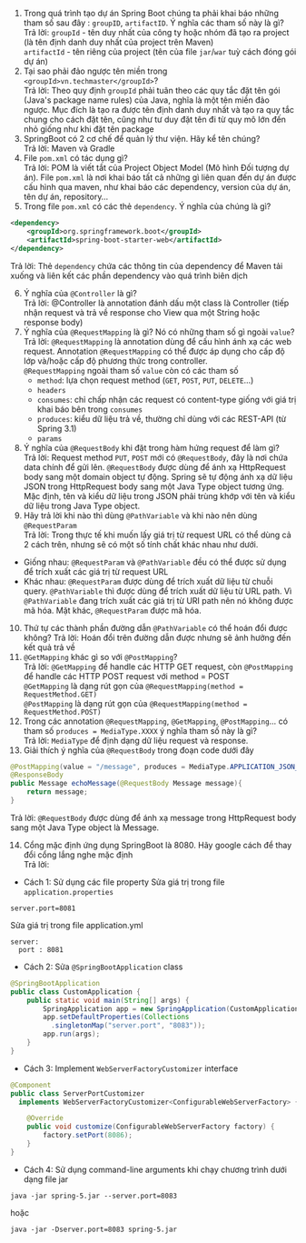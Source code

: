 1. Trong quá trình tạo dự án Spring Boot chúng ta phải khai báo những tham số sau đây : `groupID`, `artifactID`. Ý nghĩa các tham số này là gì?  
   Trả lời: `groupId` - tên duy nhất của công ty hoặc nhóm đã tạo ra project (là tên định danh duy nhất của project trên Maven)  
   `artifactId` - tên riêng của project (tên của file `jar`/`war` tuỳ cách đóng gói dự án)
2. Tại sao phải đảo ngược tên miền trong `<groupId>vn.techmaster</groupId>`?  
   Trả lời: Theo quy định `groupId` phải tuân theo các quy tắc đặt tên gói (Java's package name rules) của Java, nghĩa là một tên miền đảo ngược. Mục đích là tạo ra được tên định danh duy nhất và tạo ra quy tắc chung cho cách đặt tên, cũng như tư duy đặt tên đi từ quy mô lớn đến nhỏ giống như khi đặt tên package
3. SpringBoot có 2 cơ chế để quản lý thư viện. Hãy kể tên chúng?  
   Trả lời: Maven và Gradle
4. File `pom.xml` có tác dụng gì?  
   Trả lời: POM là viết tắt của Project Object Model (Mô hình Đối tượng dự án). File `pom.xml` là nơi khai báo tất cả những gì liên quan đến dự án được cấu hình qua maven, như khai báo các dependency, version của dự án, tên dự án, repository…
5. Trong file `pom.xml` có các thẻ `dependency`. Ý nghĩa của chúng là gì?

```xml
<dependency>
	<groupId>org.springframework.boot</groupId>
	<artifactId>spring-boot-starter-web</artifactId>
</dependency>
```

Trả lời: Thẻ `dependency` chứa các thông tin của dependency để Maven tải xuống và liên kết các phần dependency vào quá trình biên dịch

6. Ý nghĩa của `@Controller` là gì?  
   Trả lời: @Controller là annotation đánh dấu một class là Controller (tiếp nhận request và trả về response cho View qua một String hoặc response body)
7. Ý nghĩa của `@RequestMapping` là gì? Nó có những tham số gì ngoài `value`?  
    Trả lời: `@RequestMapping` là annotation dùng để cấu hình ánh xạ các web request. Annotation `@RequestMapping` có thể được áp dụng cho cấp độ lớp và/hoặc cấp độ phương thức trong controller.  
    `@RequestMapping` ngoài tham số `value` còn có các tham số
   - `method`: lựa chọn request method (`GET`, `POST`, `PUT`, `DELETE`...)
   - `headers`
   - `consumes`: chỉ chấp nhận các request có content-type giống với giá trị khai báo bên trong `consumes`
   - `produces`: kiểu dữ liệu trả về, thường chỉ dùng với các REST-API (từ Spring 3.1)
   - `params`
8. Ý nghĩa của `@RequestBody` khi đặt trong hàm hứng request để làm gì?  
   Trả lời: Request method `PUT`, `POST` mới có `@RequestBody`, đây là nơi chứa data chính để gửi lên. `@RequestBody` được dùng để ánh xạ HttpRequest body sang một domain object tự động. Spring sẽ tự động ánh xạ dữ liệu JSON trong HttpRequest body sang một Java Type object tương ứng. Mặc định, tên và kiểu dữ liệu trong JSON phải trùng khớp với tên và kiểu dữ liệu trong Java Type object.
9. Hãy trả lời khi nào thì dùng `@PathVariable` và khi nào nên dùng `@RequestParam`  
   Trả lời: Trong thực tế khi muốn lấy giá trị từ request URL có thể dùng cả 2 cách trên, nhưng sẽ có một số tính chất khác nhau như dưới.

- Giống nhau: `@RequestParam` và `@PathVariable` đều có thể được sử dụng để trích xuất các giá trị từ request URL
- Khác nhau: `@RequestParam` được dùng để trích xuất dữ liệu từ chuỗi query. `@PathVariable` thì được dùng để trích xuất dữ liệu từ URL path. Vì `@PathVariable` đang trích xuất các giá trị từ URI path nên nó không được mã hóa. Mặt khác, `@RequestParam` được mã hóa.

10. Thứ tự các thành phần đường dẫn `@PathVariable` có thể hoán đổi được không?
    Trả lời: Hoán đổi trên đường dẫn được nhưng sẽ ảnh hưởng đến kết quả trả về
11. `@GetMapping` khác gì so với `@PostMapping`?  
     Trả lời: `@GetMapping` để handle các HTTP GET request, còn `@PostMapping` để handle các HTTP POST request với method = POST  
    `@GetMapping` là dạng rút gọn của `@RequestMapping(method = RequestMethod.GET)`  
    `@PostMapping` là dạng rút gọn của `@RequestMapping(method = RequestMethod.POST)`
12. Trong các annotation `@RequestMapping`, `@GetMapping`, `@PostMapping`… có tham số `produces = MediaType.XXXX` ý nghĩa tham số này là gì?  
    Trả lời: `MediaType` để định dạng dữ liệu request và response.
13. Giải thích ý nghĩa của `@RequestBody` trong đoạn code dưới đây

```java
@PostMapping(value = "/message", produces = MediaType.APPLICATION_JSON_VALUE)
@ResponseBody
public Message echoMessage(@RequestBody Message message){
    return message;
}
```

Trả lời: `@RequestBody` được dùng để ánh xạ message trong HttpRequest body sang một Java Type object là Message.

14. Cổng mặc định ứng dụng SpringBoot là 8080. Hãy google cách để thay đổi cổng lắng nghe mặc định  
    Trả lời:

- Cách 1: Sử dụng các file property
  Sửa giá trị trong file `application.properties`

```
server.port=8081
```

Sửa giá trị trong file application.yml

```
server:
  port : 8081
```

- Cách 2: Sửa `@SpringBootApplication` class

```java
@SpringBootApplication
public class CustomApplication {
    public static void main(String[] args) {
        SpringApplication app = new SpringApplication(CustomApplication.class);
        app.setDefaultProperties(Collections
          .singletonMap("server.port", "8083"));
        app.run(args);
    }
}
```

- Cách 3: Implement `WebServerFactoryCustomizer` interface

```java
@Component
public class ServerPortCustomizer
  implements WebServerFactoryCustomizer<ConfigurableWebServerFactory> {

    @Override
    public void customize(ConfigurableWebServerFactory factory) {
        factory.setPort(8086);
    }
}
```

- Cách 4: Sử dụng command-line arguments khi chạy chương trình dưới dạng file jar

```
java -jar spring-5.jar --server.port=8083
```

hoặc

```
java -jar -Dserver.port=8083 spring-5.jar
```
